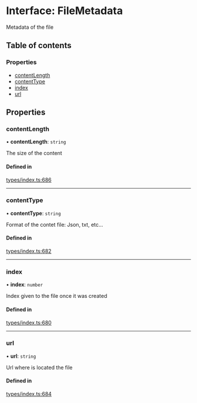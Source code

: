 # Interface: FileMetadata

Metadata of the file

## Table of contents

### Properties

- [contentLength](FileMetadata.md#contentlength)
- [contentType](FileMetadata.md#contenttype)
- [index](FileMetadata.md#index)
- [url](FileMetadata.md#url)

## Properties

### contentLength

• **contentLength**: `string`

The size of the content

#### Defined in

[types/index.ts:686](https://github.com/nevermined-io/components-catalog/blob/830d916/lib/src/types/index.ts#L686)

___

### contentType

• **contentType**: `string`

Format of the contet file: Json, txt, etc...

#### Defined in

[types/index.ts:682](https://github.com/nevermined-io/components-catalog/blob/830d916/lib/src/types/index.ts#L682)

___

### index

• **index**: `number`

Index given to the file once it was created

#### Defined in

[types/index.ts:680](https://github.com/nevermined-io/components-catalog/blob/830d916/lib/src/types/index.ts#L680)

___

### url

• **url**: `string`

Url where is located the file

#### Defined in

[types/index.ts:684](https://github.com/nevermined-io/components-catalog/blob/830d916/lib/src/types/index.ts#L684)
